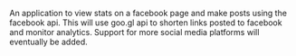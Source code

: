 An application to view stats on a facebook page and make posts using the facebook api. This will use goo.gl api to shorten links posted to facebook and monitor analytics.
Support for more social media platforms will eventually be added.